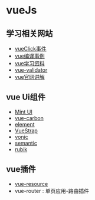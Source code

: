# vueJs 

[Mint UI]: http://elemefe.github.io/mint-ui/
[vue-carbon]: https://myronliu347.github.io/vue-carbon/
[element]: http://element.eleme.io/
[VueStrap]: http://yuche.github.io/vue-strap/
[semantic]: http://www.semantic-ui.com
[vonic]: https://wangdahoo.github.io/vonic/docs/
[rubik]: https://ccforward.github.io/rubik
[vue-resource]: https://github.com/vuejs/vue-resource

[vueClick事件]: http://jiangjiu.leanapp.cn/article/578c4463a633bd00589330d3
[vue编译事例]: https://github.com/yangjunjun/vue-pack-demo
[vue学习资料]: https://github.com/vuejs/awesome-vue#syntax-highlighting
[vue-validator]: http://vuejs.github.io/vue-validator/zh-cn/index.html
[vue官网讲解]: https://github.com/bhnddowinf/vuejs2-learn


## 学习相关网站
- [vueClick事件][]
- [vue编译事例][]
- [vue学习资料][]
- [vue-validator][]
- [vue官网讲解][]


## vue Ui组件
- [Mint UI][]		
- [vue-carbon][]		
- [element][]		
- [VueStrap][]		
- [vonic][]		
- [semantic][]		
- [rubik][]		


## vue插件
- [vue-resource][]	  
-  vue-router : 单页应用-路由插件
